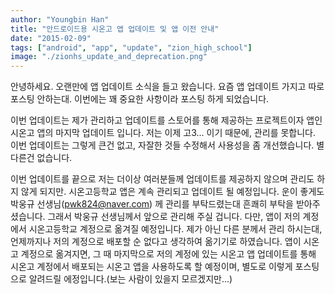 ```yaml
---
author: "Youngbin Han"
title: "안드로이드용 시온고 앱 업데이트 및 앱 이전 안내"
date: "2015-02-09"
tags: ["android", "app", "update", "zion_high_school"]
image: "./zionhs_update_and_deprecation.png"
---
```


안녕하세요. 오랜만에 앱 업데이트 소식을 들고 왔습니다. 요즘 앱 업데이트 가지고 따로 포스팅 안하는대. 이번에는 꽤 중요한 사항이라 포스팅 하게 되었습니다.

이번 업데이트는 제가 관리하고 업데이트를 스토어를 통해 제공하는 프로젝트이자 앱인 시온고 앱의 마지막 업데이트 입니다. 저는 이제 고3... 이기 때문에, 관리를 못합니다.
이번 업데이트는 그렇게 큰건 없고, 자잘한 것들 수정해서 사용성을 좀 개선했습니다. 별 다른건 없습니다.

이번 업데이트를 끝으로 저는 더이상 여러분들께 업데이트를 제공하지 않으며 관리도 하지 않게 되지만. 시온고등학교 앱은 계속 관리되고 업데이트 될 예정입니다.
운이 좋게도 박웅규 선생님(pwk824@naver.com) 께 관리를 부탁드렸는대 흔쾌히 부탁을 받아주셨습니다. 그래서 박웅규 선생님께서 앞으로 관리해 주실 겁니다.
다만, 앱이 저의 계정에서 시온고등학교 계정으로 옮겨질 예정입니다. 제가 아닌 다른 분께서 관리 하시는대, 언제까지나 저의 계정으로 배포할 순 없다고 생각하여 옮기기로 하였습니다.
앱이 시온고 계정으로 옮겨지면, 그 때 마지막으로 저의 계정에 있는 시온고 앱 업데이트를 통해 시온고 계정에서 배포되는 시온고 앱을 사용하도록 할 예정이며,
별도로 이렇게 포스팅으로 알려드릴 에정입니다.(보는 사람이 있을지 모르겠지만...)
